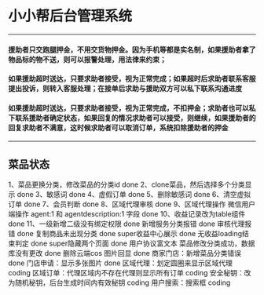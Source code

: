 # 小小帮后台管理系统
---
#### 援助者只交跑腿押金，不用交货物押金。因为手机等都是实名制，如果援助者拿了物品标的物不送，则可以报警处理，用法律来约束；
#### 如果援助超时送达，只要求助者接受，视为正常完成；如果超时后求助者联系客服提出投诉，则转入客服处理；在接单后求助与援助双方可以私下联系沟通进度
#### 如果援助超时送达，只要求助者接受，视为正常完成，不扣押金；求助者也可以私下联系援助者确定状态，如果回复的情况求助者可以接受，则继续，如果援助者的回复求助者不满意，这时候求助者可以取消订单，系统扣除援助者的押金
---
## 菜品状态
1、菜品更换分类，修改菜品的分类id done
2、clone菜品，然后选择多个分类显示 done
3、敏感词 done
4、虚假订单 done
5、删除敏感词 done
6、清空虚拟订单 done
7、会员判断 done
8、区域代理审核 done
9、区域代理操作 微信用户端操作 agent:1 和 agentdescription:1 字段 done
10、收益记录改为table组件 done
11、一级新增二级没有绑定权限 done
新增服务分类报错 done
审核代理报错 done
复制商品未出现分类 done
super收益中心展示 done
无收益loading结束判定 done
super隐藏两个页面 done
用户协议富文本
菜品修改分类成功，数据库没有更改 done
删除云端cos
图片回显 done
商家门店：新增菜品分类错误 done
门店申请：显示多张图片 done
区域代理：划定圆圈来显示区域代理 coding
区域订单：代理区域内不存在代理则显示所有订单 coding
安全秘钥：改为随机秘钥，后台生成时间内有效秘钥 coding
用户搜索：搜索框 coding
